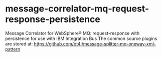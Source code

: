 message-correlator-mq-request-response-persistence
==================================================

Message Correlator for WebSphere® MQ: request-response with persistence for use with IBM Integration Bus
The common source plugins are stored at: https://github.com/ot4i/message-splitter-mq-oneway-xml-pattern
